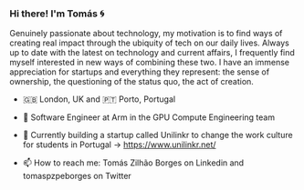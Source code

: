 ### Hi there! I'm Tomás 🌀 

<!--
**tomaspzpeborges/tomaspzpeborges** is a ✨ _special_ ✨ repository because its `README.md` (this file) appears on your GitHub profile.

Here are some ideas to get you started:

- 🔭 I’m currently working on ...
- 🌱 I’m currently learning ...
- 👯 I’m looking to collaborate on ...
- 🤔 I’m looking for help with ...
- 💬 Ask me about ...
- 📫 How to reach me: ...
- 😄 Pronouns: ...
- ⚡ Fun fact: ...
-->

Genuinely passionate about technology, my motivation is to find ways of creating real impact through the ubiquity of tech on our daily lives. Always up to date with the latest on technology and current affairs, I frequently find myself interested in new ways of combining these two. I have an immense appreciation for startups and everything they represent: the sense of ownership, the questioning of the status quo, the act of creation.

+ 🇬🇧 London, UK and 🇵🇹 Porto, Portugal
  
+ 🤖 Software Engineer at Arm in the GPU Compute Engineering team 

+ 🌱 Currently building a startup called Unilinkr to change the work culture for students in Portugal -> https://www.unilinkr.net/ 

+ 📫 How to reach me: Tomás Zilhão Borges on Linkedin and tomaspzpeborges on Twitter 
